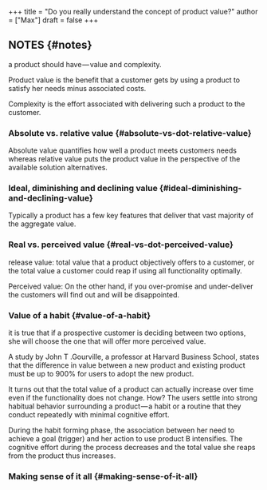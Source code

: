 +++
title = "Do you really understand the concept of product value?"
author = ["Max"]
draft = false
+++

## NOTES {#notes}

a product should have — value and complexity.

Product value is the benefit that a customer gets by using a product to
satisfy her needs minus associated costs.

Complexity is the effort associated with delivering such a product to the customer.


### Absolute vs. relative value {#absolute-vs-dot-relative-value}

Absolute value quantifies how well a product meets customers needs whereas
relative value puts the product value in the perspective of the available
solution alternatives.


### Ideal, diminishing and declining value {#ideal-diminishing-and-declining-value}

Typically a product has a few key features that deliver that vast majority of
the aggregate value.


### Real vs. perceived value {#real-vs-dot-perceived-value}

release value: total value that a product objectively offers to a customer, or the total
value a customer could reap if using all functionality optimally.

Perceived value: On the other hand, if you over-promise and under-deliver the
customers will find out and will be disappointed.


### Value of a habit {#value-of-a-habit}

it is true that if a prospective customer is deciding between two options,
she will choose the one that will offer more perceived value.

A study by John T .Gourville, a professor at Harvard Business School, states
that the difference in value between a new product and existing product must
be up to 900% for users to adopt the new product.

It turns out that the total value of a product can actually increase over
time even if the functionality does not change. How? The users settle into
strong habitual behavior surrounding a product — a habit or a routine that
they conduct repeatedly with minimal cognitive effort.

During the habit forming phase, the association between her need to achieve a
goal (trigger) and her action to use product B intensifies. The cognitive effort
during the process decreases and the total value she reaps from the product thus
increases.


### Making sense of it all {#making-sense-of-it-all}
